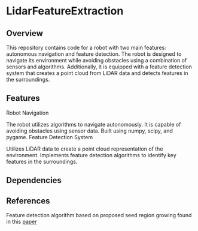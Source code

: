 # LidarFeatureExtraction


## Overview
This repository contains code for a robot with two main features: autonomous navigation and feature detection. The robot is designed to navigate its environment while avoiding obstacles using a combination of sensors and algorithms. Additionally, it is equipped with a feature detection system that creates a point cloud from LiDAR data and detects features in the surroundings.

## Features
Robot Navigation

The robot utilizes algorithms to navigate autonomously.
It is capable of avoiding obstacles using sensor data.
Built using numpy, scipy, and pygame.
Feature Detection System

Utilizes LiDAR data to create a point cloud representation of the environment.
Implements feature detection algorithms to identify key features in the surroundings.

## Dependencies 


## References 
Feature detection algorithm based on proposed seed region growing found in this [paper](https://journals.sagepub.com/doi/pdf/10.1177/1729881418755245)
